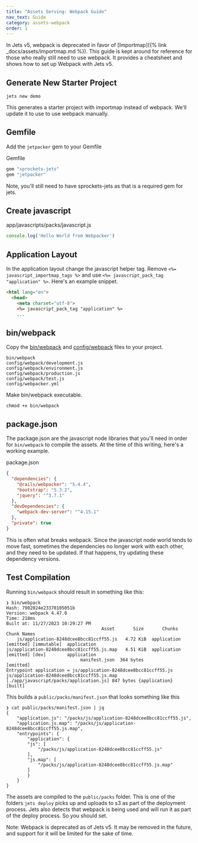 ```yaml
---
title: "Assets Serving: Webpack Guide"
nav_text: Guide
category: assets-webpack
order: 1
---
```


In Jets v5, webpack is deprecated in favor of [Importmap]({% link _docs/assets/importmap.md %}). This guide is kept around for reference for those who really still need to use webpack. It provides a cheatsheet and shows how to set up Webpack with Jets v5.

## Generate New Starter Project

    jets new demo

This generates a starter project with importmap instead of webpack. We'll update it to use to use webpack manually.

## Gemfile

Add the `jetpacker` gem to your Gemfile

Gemfile

```ruby
gem "sprockets-jets"
gem "jetpacker"
```

Note, you'll still need to have sprockets-jets as that is a required gem for jets.

## Create javascript

app/javascripts/packs/javascript.js

```javascript
console.log('Hello World from Webpacker')
```

## Application Layout

In the application layout change the javascript helper tag. Remove `<%= javascript_importmap_tags %>` and use `<%= javascript_pack_tag "application" %>`. Here's an example snippet.

```html
<html lang="en">
  <head>
    <meta charset="utf-8">
    <%= javascript_pack_tag "application" %>
    ...
```

## bin/webpack

Copy the [bin/webpack](https://github.com/boltops-tools/jetpacker/blob/master/lib/install/bin/webpack) and [config/webpack](https://github.com/boltops-tools/jetpacker/tree/master/lib/install/config/webpack) files to your project.

    bin/webpack
    config/webpack/development.js
    config/webpack/environment.js
    config/webpack/production.js
    config/webpack/test.js
    config/webpacker.yml

Make bin/webpack executable.

    chmod +x bin/webpack

## package.json

The package.json are the javascript node libraries that you'll need in order for `bin/webpack` to compile the assets. At the time of this writing, here's a working example.

package.json

```json
{
  "dependencies": {
    "@rails/webpacker": "5.4.4",
    "bootstrap": "5.3.2",
    "jquery": "^3.7.1"
  },
  "devDependencies": {
    "webpack-dev-server": "^4.15.1"
  },
  "private": true
}
```

This is often what breaks webpack. Since the javascript node world tends to move fast, sometimes the dependencies no longer work with each other, and they need to be updated. If that happens, try updating these dependency versions.

## Test Compilation

Running `bin/webpack` should result in something like this:

    ❯ bin/webpack
    Hash: 7902024e23370105051b
    Version: webpack 4.47.0
    Time: 218ms
    Built at: 11/27/2023 10:29:27 PM
                                        Asset       Size       Chunks                         Chunk Names
        js/application-8248dcee8bcc81ccff55.js   4.72 KiB  application  [emitted] [immutable]  application
    js/application-8248dcee8bcc81ccff55.js.map   4.51 KiB  application  [emitted] [dev]        application
                                manifest.json  364 bytes               [emitted]
    Entrypoint application = js/application-8248dcee8bcc81ccff55.js js/application-8248dcee8bcc81ccff55.js.map
    [./app/javascript/packs/application.js] 847 bytes {application} [built]

This builds a `public/packs/manifest.json` that looks something like this

    ❯ cat public/packs/manifest.json | jq
    {
        "application.js": "/packs/js/application-8248dcee8bcc81ccff55.js",
        "application.js.map": "/packs/js/application-8248dcee8bcc81ccff55.js.map",
        "entrypoints": {
            "application": {
            "js": [
                "/packs/js/application-8248dcee8bcc81ccff55.js"
            ],
            "js.map": [
                "/packs/js/application-8248dcee8bcc81ccff55.js.map"
            ]
            }
        }
    }

The assets are compiled to the `public/packs` folder. This is one of the folders `jets deploy` picks up and uploads to s3 as part of the deployment process. Jets also detects that webpack is being used and will run it as part of the deploy process. So you should set.

Note: Webpack is deprecated as of Jets v5. It may be removed in the future, and support for it will be limited for the sake of time.